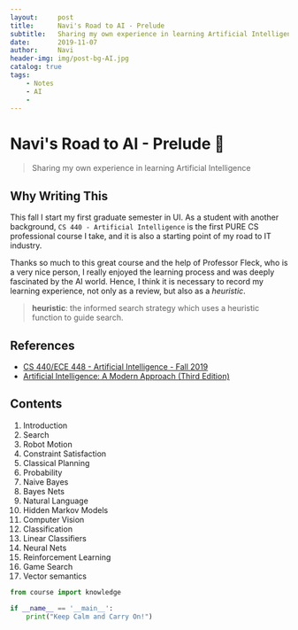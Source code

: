 ```yaml
---
layout:     post
title:      Navi's Road to AI - Prelude
subtitle:   Sharing my own experience in learning Artificial Intelligence
date:       2019-11-07
author:     Navi
header-img: img/post-bg-AI.jpg
catalog: true
tags:
    - Notes
    - AI
    - 
---
```

# Navi's Road to AI - Prelude 🎵
> Sharing my own experience in learning Artificial Intelligence

## Why Writing This
This fall I start my first graduate semester in UI. As a student with another background, ```CS 440 - Artificial Intelligence``` is the first PURE CS professional course I take, and it is also a starting point of my road to IT industry.

Thanks so much to this great course and the help of Professor Fleck, who is a very nice person, I really enjoyed the learning process and was deeply fascinated by the AI world. Hence, I think it is necessary to record my learning experience, not only as a review, but also as a *heuristic*.

>**heuristic**: the informed search strategy which uses a heuristic function to guide search.

## References
* [CS 440/ECE 448 - Artificial Intelligence - Fall 2019](https://courses.grainger.illinois.edu/cs440/fa2019/)
* [Artificial Intelligence: A Modern Approach (Third Edition)](https://faculty.psau.edu.sa/filedownload/doc-7-pdf-a154ffbcec538a4161a406abf62f5b76-original.pdf)

## Contents
1. Introduction
2. Search
3. Robot Motion
4. Constraint Satisfaction
5. Classical Planning
6. Probability
7. Naive Bayes
8. Bayes Nets
9. Natural Language
10. Hidden Markov Models
11. Computer Vision
12. Classification
13. Linear Classifiers
14. Neural Nets
15. Reinforcement Learning
16. Game Search 
17. Vector semantics

```python
from course import knowledge

if __name__ == '__main__':
    print("Keep Calm and Carry On!")
```

